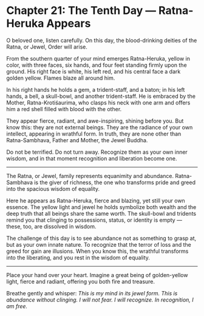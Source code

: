 # Chapter 21: The Tenth Day — Ratna-Heruka Appears

O beloved one, listen carefully. On this day, the blood-drinking deities of the Ratna, or Jewel, Order will arise.

From the southern quarter of your mind emerges Ratna-Heruka, yellow in color, with three faces, six hands, and four feet standing firmly upon the ground. His right face is white, his left red, and his central face a dark golden yellow. Flames blaze all around him.

In his right hands he holds a gem, a trident-staff, and a baton; in his left hands, a bell, a skull-bowl, and another trident-staff. He is embraced by the Mother, Ratna-Krotiśaurima, who clasps his neck with one arm and offers him a red shell filled with blood with the other.

They appear fierce, radiant, and awe-inspiring, shining before you. But know this: they are not external beings. They are the radiance of your own intellect, appearing in wrathful form. In truth, they are none other than Ratna-Sambhava, Father and Mother, the Jewel Buddha.

Do not be terrified. Do not turn away. Recognize them as your own inner wisdom, and in that moment recognition and liberation become one.

---

The Ratna, or Jewel, family represents equanimity and abundance. Ratna-Sambhava is the giver of richness, the one who transforms pride and greed into the spacious wisdom of equality.

Here he appears as Ratna-Heruka, fierce and blazing, yet still your own essence. The yellow light and jewel he holds symbolize both wealth and the deep truth that all beings share the same worth. The skull-bowl and tridents remind you that clinging to possessions, status, or identity is empty — these, too, are dissolved in wisdom.

The challenge of this day is to see abundance not as something to grasp at, but as your own innate nature. To recognize that the terror of loss and the greed for gain are illusions. When you know this, the wrathful transforms into the liberating, and you rest in the wisdom of equality.

---

Place your hand over your heart. Imagine a great being of golden-yellow light, fierce and radiant, offering you both fire and treasure.

Breathe gently and whisper:
*This is my mind in its jewel form.
This is abundance without clinging.
I will not fear. I will recognize.
In recognition, I am free.*
